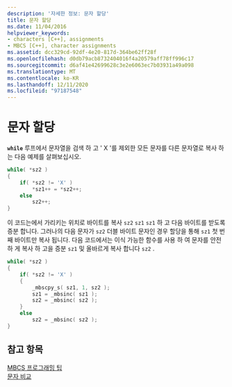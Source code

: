 ```yaml
---
description: '자세한 정보: 문자 할당'
title: 문자 할당
ms.date: 11/04/2016
helpviewer_keywords:
- characters [C++], assignments
- MBCS [C++], character assignments
ms.assetid: dcc329cd-92df-4e20-817d-364be62ff28f
ms.openlocfilehash: d0db79acb8732404016f4a20579aff78ff996c17
ms.sourcegitcommit: d6af41e42699628c3e2e6063ec7b03931a49a098
ms.translationtype: MT
ms.contentlocale: ko-KR
ms.lasthandoff: 12/11/2020
ms.locfileid: "97187548"
---
```

# <a name="character-assignment"></a>문자 할당

**`while`** 루프에서 문자열을 검색 하 고 ' X '를 제외한 모든 문자를 다른 문자열로 복사 하는 다음 예제를 살펴보십시오.

```cpp
while( *sz2 )
{
    if( *sz2 != 'X' )
        *sz1++ = *sz2++;
    else
        sz2++;
}
```

이 코드는에서 가리키는 위치로 바이트를 복사 `sz2` `sz1` `sz1` 하 고 다음 바이트를 받도록 증분 합니다. 그러나의 다음 문자가 `sz2` 더블 바이트 문자인 경우 할당을 통해 `sz1` 첫 번째 바이트만 복사 됩니다. 다음 코드에서는 이식 가능한 함수를 사용 하 여 문자를 안전 하 게 복사 하 고을 증분 `sz1` 및 올바르게 복사 합니다 `sz2` .

```cpp
while( *sz2 )
{
    if( *sz2 != 'X' )
    {
        _mbscpy_s( sz1, 1, sz2 );
        sz1 = _mbsinc( sz1 );
        sz2 = _mbsinc( sz2 );
    }
    else
        sz2 = _mbsinc( sz2 );
}
```

## <a name="see-also"></a>참고 항목

[MBCS 프로그래밍 팁](../text/mbcs-programming-tips.md)<br/>
[문자 비교](../text/character-comparison.md)
